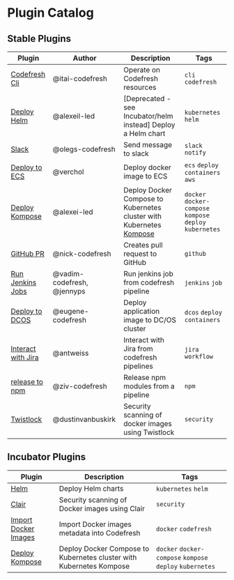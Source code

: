 # Plugin Catalog

## Stable Plugins

| Plugin| Author| Description| Tags|
| --- | --- | --- | --- |
| [Codefresh Cli](stable/codefresh-cli/README.md) | @itai-codefresh  | Operate on Codefresh resources | `cli` `codefresh`|
| [Deploy Helm](stable/helm-legacy/README.md)| @alexeil-led| [Deprecated - see Incubator/helm instead] Deploy a Helm chart| `kubernetes` `helm`|
| [Slack](stable/slack/README.md)| @olegs-codefresh | Send message to slack| `slack` `notify`|
| [Deploy to ECS](stable/ecs-deploy/README.md)| @verchol| Deploy docker image to ECS| `ecs` `deploy` `containers` `aws`                         |
| [Deploy Kompose](stable/kompose/README.md)| @alexei-led| Deploy Docker Compose to Kubernetes cluster with Kubernetes [Kompose](http://kompose.io) | `docker` `docker-compose` `kompose` `deploy` `kubernetes` |
| [GitHub PR](stable/github-pr/README.MD)| @nick-codefresh  | Creates pull request to GitHub | `github`  |
| [Run Jenkins Jobs](https://github.com/codefresh-io/plugins/tree/master/stable/run-jenkins-job/README.md)|@vadim-codefresh, @jennyps| Run jenkins job from codefresh pipeline| `jenkins` `job`|
| [Deploy to DCOS](stable/dcos-app-deploy/README.md) | @eugene-codefresh | Deploy application image to DC/OS cluster | `dcos` `deploy` `containers` |
| [Interact with Jira](https://github.com/codefresh-io/plugins/tree/master/stable/jira/README.md)|@antweiss | Interact with Jira from codefresh pipelines| `jira` `workflow`|
| [release to npm](stable/release-to-NPM/README.md) | @ziv-codefresh | Release npm modules from a pipeline | `npm` |
| [Twistlock](stable/twistlock-scan) | @dustinvanbuskirk | Security scanning of docker images using Twistlock | `security` |

## Incubator Plugins

| Plugin| Description| Tags|
| --- | --- | --- |
| [Helm](incubator/helm/README.md) | Deploy Helm charts | `kubernetes` `helm`|
| [Clair](incubator/clair/README.md) |  Security scanning of Docker images using Clair | `security` |
| [Import Docker Images](incubator/import-docker-images/README.md) | Import Docker images metadata into Codefresh| `docker` `codefresh`|
| [Deploy Kompose](incubator/kompose/README.md)| Deploy Docker Compose to Kubernetes cluster with Kubernetes Kompose | `docker` `docker-compose` `kompose` `deploy` `kubernetes` |
